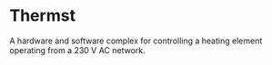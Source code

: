 # Thermst

A hardware and software complex for controlling a heating element operating from a 230 V AC network.
